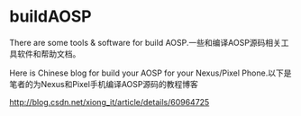 # buildAOSP
There are some tools &amp; software for build AOSP.一些和编译AOSP源码相关工具软件和帮助文档。

Here is Chinese blog for build your AOSP for your Nexus/Pixel Phone.以下是笔者的为Nexus和Pixel手机编译AOSP源码的教程博客<br/>

http://blog.csdn.net/xiong_it/article/details/60964725
